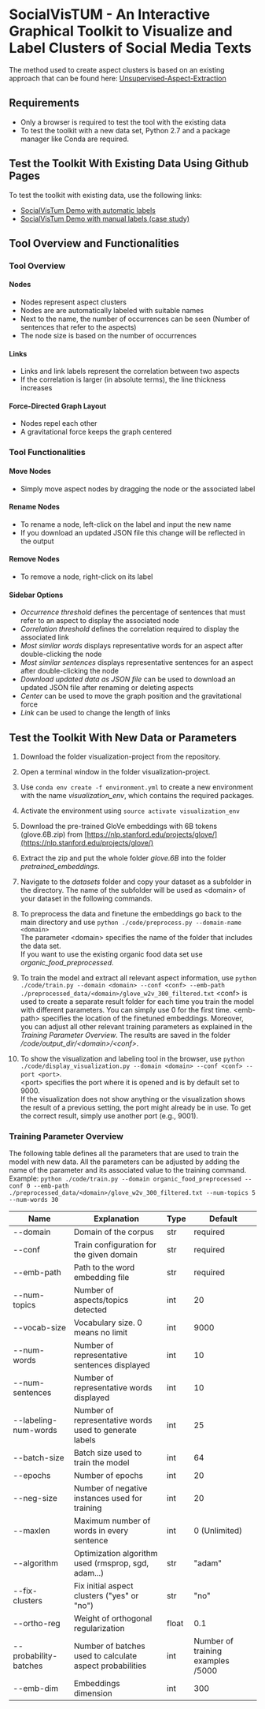 # SocialVisTUM - An Interactive Graphical Toolkit to Visualize and Label Clusters of Social Media Texts

The method used to create aspect clusters is based on an existing approach that can be found here: [Unsupervised-Aspect-Extraction](https://github.com/ruidan/Unsupervised-Aspect-Extraction)

## Requirements
- Only a browser is required to test the tool with the existing data
- To test the toolkit with a new data set, Python 2.7 and a package manager like Conda are required.

## Test the Toolkit With Existing Data Using Github Pages
To test the toolkit with existing data, use the following links: 

- [SocialVisTum Demo with automatic labels](https://ghagerer.github.io/SocialVisTum/)
- [SocialVisTum Demo with manual labels (case study)](https://ghagerer.github.io/SocialVisTum/)

## Tool Overview and Functionalities

### Tool Overview

#### Nodes
- Nodes represent aspect clusters
- Nodes are are automatically labeled with suitable names
- Next to the name, the number of occurrences can be seen (Number of sentences that refer to the aspects)
- The node size is based on the number of occurrences

#### Links
- Links and link labels represent the correlation between two aspects
- If the correlation is larger (in absolute terms), the line thickness increases

#### Force-Directed Graph Layout
- Nodes repel each other
- A gravitational force keeps the graph centered

### Tool Functionalities

#### Move Nodes
- Simply move aspect nodes by dragging the node or the associated label

#### Rename Nodes
- To rename a node, left-click on the label and input the new name
- If you download an updated JSON file this change will be reflected in the output

#### Remove Nodes
- To remove a node, right-click on its label

#### Sidebar Options
- *Occurrence threshold* defines the percentage of sentences that must refer to an aspect to display the associated node
- *Correlation threshold* defines the correlation required to display the associated link
- *Most similar words* displays representative words for an aspect after double-clicking the node
- *Most similar sentences* displays representative sentences for an aspect after double-clicking the node
- *Download updated data as JSON file* can be used to download an updated JSON file after renaming or deleting aspects
- *Center* can be used to move the graph position and the gravitational force
- *Link* can be used to change the length of links

##  Test the Toolkit With New Data or Parameters

1. Download the folder visualization-project from the repository.

2. Open a terminal window in the folder visualization-project.

3. Use ```conda env create -f environment.yml``` to create a new environment with the name *visualization_env*, which contains the required packages.

4. Activate the environment using ```source activate visualization_env```

5. Download the pre-trained GloVe embeddings with 6B tokens (glove.6B.zip) from [https://nlp.stanford.edu/projects/glove/](https://nlp.stanford.edu/projects/glove/)

6. Extract the zip and put the whole folder *glove.6B* into the folder *pretrained_embeddings*.

7. Navigate to the *datasets* folder and copy your dataset as a subfolder in the directory. The name of the subfolder will be used as &lt;domain&gt; of your dataset in the following commands.

8. To preprocess the data and finetune the embeddings go back to the main directory and use ```python ./code/preprocess.py --domain-name <domain>```  
The parameter &lt;domain&gt; specifies the name of the folder that includes the data set.   
If you want to use the existing organic food data set use *organic_food_preprocessed*.    

9. To train the model and extract all relevant aspect information, use ```python ./code/train.py --domain <domain> --conf <conf> --emb-path ./preprocessed_data/<domain>/glove_w2v_300_filtered.txt```
&lt;conf&gt; is used to create a separate result folder for each time you train the model with different parameters. You can simply use 0 for the first time. &lt;emb-path&gt; specifies the location of the finetuned embeddings.
Moreover, you can adjust all other relevant training parameters as explained in the *Training Parameter Overview*. The results are saved in the folder */code/output_dir/&lt;domain&gt;/&lt;conf&gt;*.

10. To show the visualization and labeling tool in the browser, use ```python ./code/display_visualization.py --domain <domain> --conf <conf> --port <port>```.  
&lt;port&gt; specifies the port where it is opened and is by default set to 9000.  
If the visualization does not show anything or the visualization shows the result of a previous setting, the port might already be in use. To get the correct result, simply use another port (e.g., 9001).

### Training Parameter Overview

The following table defines all the parameters that are used to train the model with new data. All the parameters can be adjusted by adding the name of the parameter and its associated value to the training command.   
Example: ```python ./code/train.py --domain organic_food_preprocessed --conf 0 --emb-path ./preprocessed_data/<domain>/glove_w2v_300_filtered.txt --num-topics 5 --num-words 30```

| Name                  | Explanation                                             | Type  | Default                            |
|-----------------------|---------------------------------------------------------|-------|------------------------------------|
| --domain              | Domain of the corpus                                    | str   | required                           |
| --conf                | Train configuration for the given domain                | str   | required                           |
| --emb-path            | Path to the word embedding file                         | str   | required                           |
| --num-topics          | Number of aspects/topics detected                               | int   | 20                                 |
| --vocab-size          | Vocabulary size. 0 means no limit                       | int   | 9000                               |
| --num-words           | Number of representative sentences displayed            | int   | 10                                 |
| --num-sentences       | Number of representative words displayed                | int   | 10                                 |
| --labeling-num-words  | Number of representative words used to generate labels  | int   | 25                                 |
| --batch-size          | Batch size used to train the model                      | int   | 64                                 |
| --epochs              | Number of epochs                                        | int   | 20                                 |
| --neg-size            | Number of negative instances used for training          | int   | 20                                 |
| --maxlen              | Maximum number of words in every sentence               | int   | 0 (Unlimited)                                 |
| --algorithm           | Optimization algorithm used (rmsprop, sgd, adam...)     | str   | "adam"                             |
| --fix-clusters        | Fix initial aspect clusters ("yes" or "no")              | str   |"no"                               |
| --ortho-reg           | Weight of orthogonal regularization                     | float | 0.1                                |
| --probability-batches | Number of batches used to calculate aspect probabilities | int   | Number of training examples /5000 |
| --emb-dim             | Embeddings dimension                                    | int   | 300                                |
